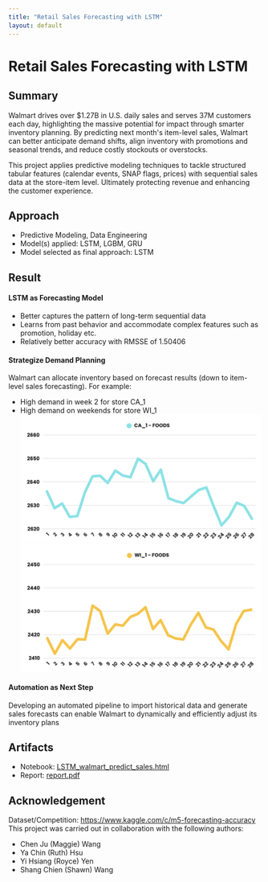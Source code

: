 ```yaml
---
title: "Retail Sales Forecasting with LSTM"
layout: default
---
```


# Retail Sales Forecasting with LSTM

## Summary
Walmart drives over $1.27B in U.S. daily sales and serves 37M customers each day, highlighting the massive potential for impact through smarter inventory planning. By predicting next month's item-level sales, Walmart can better anticipate demand shifts, align inventory with promotions and seasonal trends, and reduce costly stockouts or overstocks.

This project applies predictive modeling techniques to tackle structured tabular features (calendar events, SNAP flags, prices) with sequential sales data at the store-item level. Ultimately protecting revenue and enhancing the customer experience.

## Approach
- Predictive Modeling, Data Engineering
- Model(s) applied: LSTM, LGBM, GRU
- Model selected as final approach: LSTM

## Result
#### LSTM as Forecasting Model
- Better captures the pattern of long-term sequential data
- Learns from past behavior and accommodate complex features such as promotion, holiday etc.
- Relatively better accuracy with RMSSE of 1.50406

#### Strategize Demand Planning
Walmart can allocate inventory based on forecast results (down to item-level sales forecasting). For example:
- High demand in week 2 for store CA_1
- High demand on weekends for store WI_1
![results](images/result1.png)
![results](images/result2.png)

#### Automation as Next Step
Developing an automated pipeline to import historical data and generate sales forecasts can enable Walmart to dynamically and efficiently adjust its inventory plans

## Artifacts
- Notebook: [LSTM_walmart_predict_sales.html](notebooks/LSTM_walmart_predict_sales.html)
- Report: [report.pdf](reports/report.pdf)

## Acknowledgement
Dataset/Competition: https://www.kaggle.com/c/m5-forecasting-accuracy
This project was carried out in collaboration with the following authors:
- Chen Ju (Maggie) Wang
- Ya Chin (Ruth) Hsu
- Yi Hsiang (Royce) Yen
- Shang Chien (Shawn) Wang
